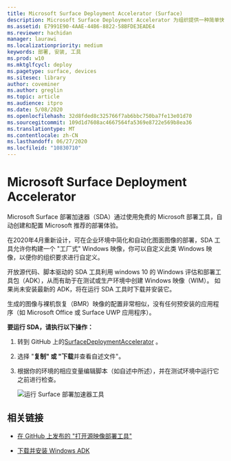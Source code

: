 ```yaml
---
title: Microsoft Surface Deployment Accelerator (Surface)
description: Microsoft Surface Deployment Accelerator 为组织提供一种简单快速的部署机制，以用于重置 Surface 设备的映像。
ms.assetid: E7991E90-4AAE-44B6-8822-58BFDE3EADE4
ms.reviewer: hachidan
manager: laurawi
ms.localizationpriority: medium
keywords: 部署, 安装, 工具
ms.prod: w10
ms.mktglfcycl: deploy
ms.pagetype: surface, devices
ms.sitesec: library
author: coveminer
ms.author: greglin
ms.topic: article
ms.audience: itpro
ms.date: 5/08/2020
ms.openlocfilehash: 32d8fded8c325766f7ab6bbc750ba7fe13e01d70
ms.sourcegitcommit: 109d1d7608ac4667564fa5369e8722e569b8ea36
ms.translationtype: MT
ms.contentlocale: zh-CN
ms.lasthandoff: 06/27/2020
ms.locfileid: "10830710"
---
```

# Microsoft Surface Deployment Accelerator

Microsoft Surface 部署加速器（SDA）通过使用免费的 Microsoft 部署工具，自动创建和配置 Microsoft 推荐的部署体验。

在2020年4月重新设计，可在企业环境中简化和自动化图面图像的部署，SDA 工具允许你构建一个 "工厂式" Windows 映像，你可以自定义此类 Windows 映像，以便你的组织要求进行自定义。

开放源代码、脚本驱动的 SDA 工具利用 windows 10 的 Windows 评估和部署工具包（ADK），从而有助于在测试或生产环境中创建 Windows 映像（WIM）。 如果尚未安装最新的 ADK，将在运行 SDA 工具时下载并安装它。

生成的图像与裸机恢复（BMR）映像的配置非常相似，没有任何预安装的应用程序（如 Microsoft Office 或 Surface UWP 应用程序）。

**要运行 SDA，请执行以下操作：**

1. 转到 GitHub 上的[SurfaceDeploymentAccelerator](https://github.com/microsoft/SurfaceDeploymentAccelerator) 。 
2. 选择 "**复制" 或 "下载**并查看自述文件"。
3. 根据你的环境的相应变量编辑脚本（如自述中所述），并在测试环境中运行它之前进行检查。 

   ![运行 Surface 部署加速器工具](images/surface-deployment-accelerator.png)

## 相关链接

 - [在 GitHub 上发布的 "打开源映像部署工具"](https://techcommunity.microsoft.com/t5/surface-it-pro-blog/open-source-image-deployment-tool-released-on-github/ba-p/1314115)

 - [下载并安装 Windows ADK](https://docs.microsoft.com/windows-hardware/get-started/adk-install)

